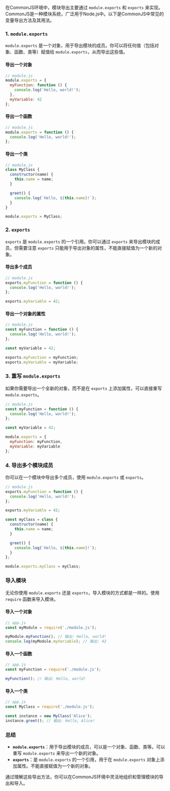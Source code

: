 在CommonJS环境中，模块导出主要通过 `module.exports` 和 `exports` 来实现。CommonJS是一种模块系统，广泛用于Node.js中。以下是CommonJS中常见的变量导出方法及其用法。

### 1. `module.exports`

`module.exports` 是一个对象，用于导出模块的成员。你可以将任何值（包括对象、函数、类等）赋值给 `module.exports`，从而导出这些值。

#### 导出一个对象

```javascript
// module.js
module.exports = {
  myFunction: function () {
    console.log('Hello, world!');
  },
  myVariable: 42
};
```

#### 导出一个函数

```javascript
// module.js
module.exports = function () {
  console.log('Hello, world!');
};
```

#### 导出一个类

```javascript
// module.js
class MyClass {
  constructor(name) {
    this.name = name;
  }

  greet() {
    console.log(`Hello, ${this.name}!`);
  }
}

module.exports = MyClass;
```

### 2. `exports`

`exports` 是 `module.exports` 的一个引用。你可以通过 `exports` 来导出模块的成员，但需要注意 `exports` 只能用于导出对象的属性，不能直接赋值为一个新的对象。

#### 导出多个成员

```javascript
// module.js
exports.myFunction = function () {
  console.log('Hello, world!');
};

exports.myVariable = 42;
```

#### 导出一个对象的属性

```javascript
// module.js
const myFunction = function () {
  console.log('Hello, world!');
};

const myVariable = 42;

exports.myFunction = myFunction;
exports.myVariable = myVariable;
```

### 3. 重写 `module.exports`

如果你需要导出一个全新的对象，而不是在 `exports` 上添加属性，可以直接重写 `module.exports`。

```javascript
// module.js
const myFunction = function () {
  console.log('Hello, world!');
};

const myVariable = 42;

module.exports = {
  myFunction: myFunction,
  myVariable: myVariable
};
```

### 4. 导出多个模块成员

你可以在一个模块中导出多个成员，使用 `module.exports` 或 `exports`。

```javascript
// module.js
exports.myFunction = function () {
  console.log('Hello, world!');
};

exports.myVariable = 42;

const myClass = class {
  constructor(name) {
    this.name = name;
  }

  greet() {
    console.log(`Hello, ${this.name}!`);
  }
};

module.exports.myClass = myClass;
```

### 导入模块

无论你使用 `module.exports` 还是 `exports`，导入模块的方式都是一样的。使用 `require` 函数来导入模块。

#### 导入一个对象

```javascript
// app.js
const myModule = require('./module.js');

myModule.myFunction(); // 输出: Hello, world!
console.log(myModule.myVariable); // 输出: 42
```

#### 导入一个函数

```javascript
// app.js
const myFunction = require('./module.js');

myFunction(); // 输出: Hello, world!
```

#### 导入一个类

```javascript
// app.js
const MyClass = require('./module.js');

const instance = new MyClass('Alice');
instance.greet(); // 输出: Hello, Alice!
```

### 总结

- **`module.exports`**：用于导出模块的成员，可以是一个对象、函数、类等。可以重写 `module.exports` 来导出一个新的对象。
- **`exports`**：是 `module.exports` 的一个引用，用于在 `module.exports` 对象上添加属性。不能直接赋值为一个新的对象。

通过理解这些导出方法，你可以在CommonJS环境中灵活地组织和管理模块的导出和导入。
